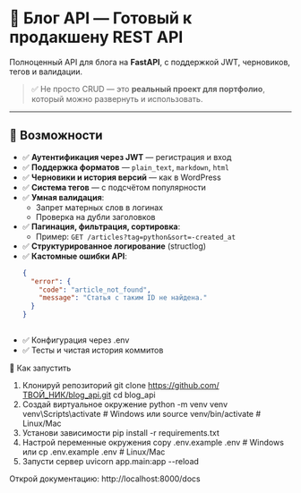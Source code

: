 # 🚀 Блог API — Готовый к продакшену REST API

Полноценный API для блога на **FastAPI**, с поддержкой JWT, черновиков, тегов и валидации.  
> ✅ Не просто CRUD — это **реальный проект для портфолио**, который можно развернуть и использовать.

---

## 🧩 Возможности

- ✅ **Аутентификация через JWT** — регистрация и вход
- ✅ **Поддержка форматов** — `plain_text`, `markdown`, `html`
- ✅ **Черновики и история версий** — как в WordPress
- ✅ **Система тегов** — с подсчётом популярности
- ✅ **Умная валидация**:
  - Запрет матерных слов в логинах
  - Проверка на дубли заголовков
- ✅ **Пагинация, фильтрация, сортировка**:
  - Пример: `GET /articles?tag=python&sort=-created_at`
- ✅ **Структурированное логирование** (structlog)
- ✅ **Кастомные ошибки API**:
  ```json
  {
    "error": {
      "code": "article_not_found",
      "message": "Статья с таким ID не найдена."
    }
  }
		
- ✅ Конфигурация через .env
- ✅ Тесты и чистая история коммитов

🚀 Как запустить
1. Клонируй репозиторий
git clone https://github.com/ТВОЙ_НИК/blog_api.git
cd blog_api
2. Создай виртуальное окружение
python -m venv venv
venv\Scripts\activate  # Windows или source venv/bin/activate  # Linux/Mac
3. Установи зависимости
pip install -r requirements.txt
4. Настрой переменные окружения
copy .env.example .env  # Windows или cp .env.example .env  # Linux/Mac
5. Запусти сервер
uvicorn app.main:app --reload

Открой документацию: http://localhost:8000/docs